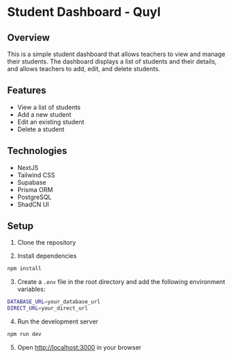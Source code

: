 # Student Dashboard - Quyl

## Overview

This is a simple student dashboard that allows teachers to view and manage their students. The dashboard displays a list of students and their details, and allows teachers to add, edit, and delete students.

## Features

- View a list of students
- Add a new student
- Edit an existing student
- Delete a student

## Technologies

- NextJS
- Tailwind CSS
- Supabase
- Prisma ORM
- PostgreSQL
- ShadCN UI

## Setup

1. Clone the repository

2. Install dependencies

```bash
npm install
```

3. Create a `.env` file in the root directory and add the following environment variables:

```bash
DATABASE_URL=your_database_url
DIRECT_URL=your_direct_url
```

4. Run the development server

```bash
npm run dev
```

5. Open [http://localhost:3000](http://localhost:3000) in your browser